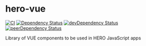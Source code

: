 # hero-vue

[![CI][gh-actions-image]][gh-actions-url] [![Dependency Status][daviddm-image]][daviddm-url] [![devDependency Status][daviddm-image-dev]][daviddm-url-dev] [![peerDependency Status][daviddm-image-peer]][daviddm-url-peer]

Library of VUE components to be used in HERO JavaScript apps

[gh-actions-image]: https://github.com/tue-robotics/hero-vue/workflows/CI/badge.svg
[gh-actions-url]: https://github.com/tue-robotics/hero-vue/actions

[daviddm-image]: https://david-dm.org/tue-robotics/hero-vue/status.svg
[daviddm-url]: https://david-dm.org/tue-robotics/hero-vue
[daviddm-image-dev]: https://david-dm.org/tue-robotics/hero-vue/dev-status.svg
[daviddm-url-dev]: https://david-dm.org/tue-robotics/hero-vue?type=dev
[daviddm-image-peer]: https://david-dm.org/tue-robotics/hero-vue/peer-status.svg
[daviddm-url-peer]: https://david-dm.org/tue-robotics/hero-vue?type=peer
